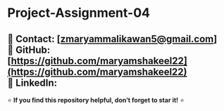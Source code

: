 # Project-Assignment-04

📧 **Contact:** [zmaryammalikawan5@gmail.com]  
🔗 **GitHub:** [https://github.com/maryamshakeel22](https://github.com/maryamshakeel22)  
🔗 **LinkedIn:** []()  
---

⭐ **If you find this repository helpful, don’t forget to star it!** ⭐  

